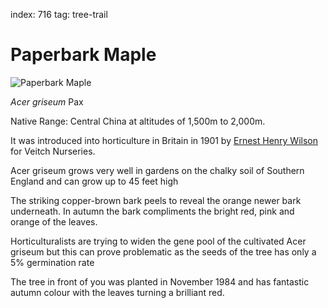 index: 716
tag: tree-trail

# Paperbark Maple

![Paperbark Maple](paperbark-maple.jpg)

<p class="species-info"><em>Acer griseum</em> Pax</p>

Native Range: Central China at altitudes of 1,500m to 2,000m.

It was introduced into horticulture in Britain in 1901 by [Ernest Henry Wilson](/wiki/Ernest_Henry_Wilson)
for Veitch Nurseries.

Acer griseum grows very well in gardens on the chalky soil of Southern England and can grow up to 45 feet high

The striking copper-brown bark peels to reveal the orange newer bark underneath. In autumn the bark compliments
the bright red, pink and orange of the leaves.

Horticulturalists are trying to widen the gene pool of the cultivated Acer griseum but this can prove problematic
as the seeds of the tree has only a 5% germination rate

The tree in front of you was planted in November 1984 and has fantastic autumn colour with the leaves turning a
brilliant red.